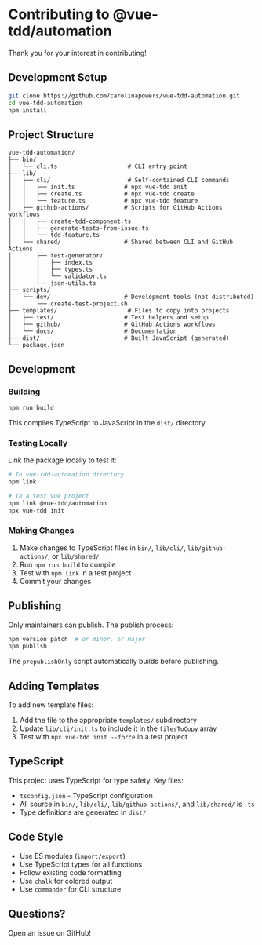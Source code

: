 # Contributing to @vue-tdd/automation

Thank you for your interest in contributing!

## Development Setup

```bash
git clone https://github.com/carolinapowers/vue-tdd-automation.git
cd vue-tdd-automation
npm install
```

## Project Structure

```
vue-tdd-automation/
├── bin/
│   └── cli.ts                    # CLI entry point
├── lib/
│   ├── cli/                      # Self-contained CLI commands
│   │   ├── init.ts              # npx vue-tdd init
│   │   ├── create.ts            # npx vue-tdd create
│   │   └── feature.ts           # npx vue-tdd feature
│   ├── github-actions/          # Scripts for GitHub Actions workflows
│   │   ├── create-tdd-component.ts
│   │   ├── generate-tests-from-issue.ts
│   │   └── tdd-feature.ts
│   └── shared/                  # Shared between CLI and GitHub Actions
│       ├── test-generator/
│       │   ├── index.ts
│       │   ├── types.ts
│       │   └── validator.ts
│       └── json-utils.ts
├── scripts/
│   └── dev/                     # Development tools (not distributed)
│       └── create-test-project.sh
├── templates/                    # Files to copy into projects
│   ├── test/                    # Test helpers and setup
│   ├── github/                  # GitHub Actions workflows
│   └── docs/                    # Documentation
├── dist/                        # Built JavaScript (generated)
└── package.json

```

## Development

### Building

```bash
npm run build
```

This compiles TypeScript to JavaScript in the `dist/` directory.

### Testing Locally

Link the package locally to test it:

```bash
# In vue-tdd-automation directory
npm link

# In a test Vue project
npm link @vue-tdd/automation
npx vue-tdd init
```

### Making Changes

1. Make changes to TypeScript files in `bin/`, `lib/cli/`, `lib/github-actions/`, or `lib/shared/`
2. Run `npm run build` to compile
3. Test with `npm link` in a test project
4. Commit your changes

## Publishing

Only maintainers can publish. The publish process:

```bash
npm version patch  # or minor, or major
npm publish
```

The `prepublishOnly` script automatically builds before publishing.

## Adding Templates

To add new template files:

1. Add the file to the appropriate `templates/` subdirectory
2. Update `lib/cli/init.ts` to include it in the `filesToCopy` array
3. Test with `npx vue-tdd init --force` in a test project

## TypeScript

This project uses TypeScript for type safety. Key files:

- `tsconfig.json` - TypeScript configuration
- All source in `bin/`, `lib/cli/`, `lib/github-actions/`, and `lib/shared/` is `.ts`
- Type definitions are generated in `dist/`

## Code Style

- Use ES modules (`import/export`)
- Use TypeScript types for all functions
- Follow existing code formatting
- Use `chalk` for colored output
- Use `commander` for CLI structure

## Questions?

Open an issue on GitHub!
